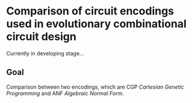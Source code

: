 # Comparison of circuit encodings used in evolutionary combinational circuit design
Currently in developing stage...

## Goal
Comparison between two encodings, which are CGP _Cartesian Genetic Programming_ and ANF _Algebraic Normal Form_.